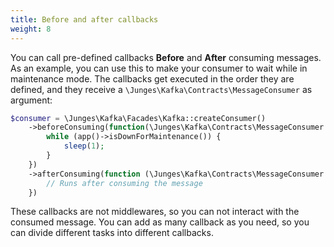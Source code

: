 ```yaml
---
title: Before and after callbacks
weight: 8
---
```


You can call pre-defined callbacks **Before** and **After** consuming messages. As an example, you can use this to make your consumer to wait while in maintenance mode.
The callbacks get executed in the order they are defined, and they receive a `\Junges\Kafka\Contracts\MessageConsumer` as argument:

```php
$consumer = \Junges\Kafka\Facades\Kafka::createConsumer()
    ->beforeConsuming(function(\Junges\Kafka\Contracts\MessageConsumer $consumer) {
        while (app()->isDownForMaintenance()) {
            sleep(1);
        }       
    })
    ->afterConsuming(function (\Junges\Kafka\Contracts\MessageConsumer $consumer) {
        // Runs after consuming the message
    })
```

These callbacks are not middlewares, so you can not interact with the consumed message.
You can add as many callback as you need, so you can divide different tasks into 
different callbacks.

